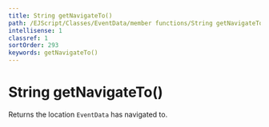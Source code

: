 ```yaml
---
title: String getNavigateTo()
path: /EJScript/Classes/EventData/member functions/String getNavigateTo()
intellisense: 1
classref: 1
sortOrder: 293
keywords: getNavigateTo()
---
```


# String getNavigateTo()

Returns the location `EventData` has navigated to.
